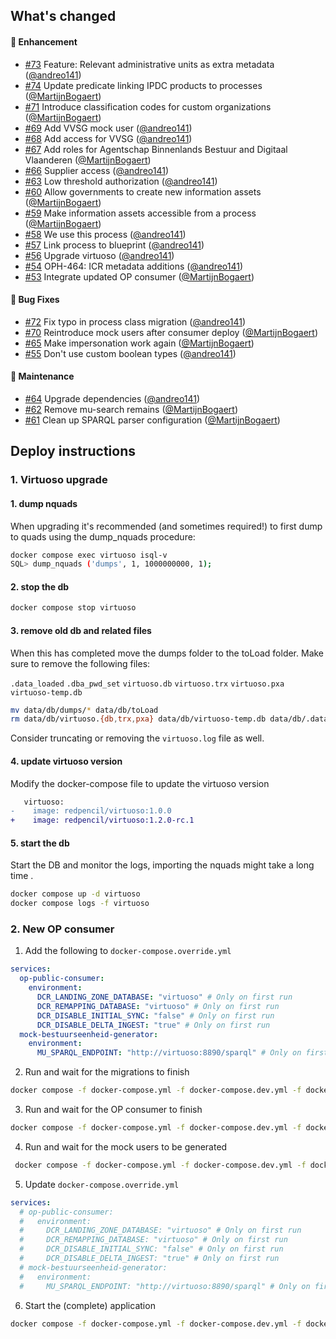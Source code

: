 ## What's changed

#### :rocket: Enhancement

- [#73](https://github.com/lblod/app-openproceshuis/pull/73) Feature: Relevant administrative units as extra metadata ([@andreo141](https://github.com/andreo141))
- [#74](https://github.com/lblod/app-openproceshuis/pull/74) Update predicate linking IPDC products to processes ([@MartijnBogaert](https://github.com/MartijnBogaert))
- [#71](https://github.com/lblod/app-openproceshuis/pull/71) Introduce classification codes for custom organizations ([@MartijnBogaert](https://github.com/MartijnBogaert))
- [#69](https://github.com/lblod/app-openproceshuis/pull/69) Add VVSG mock user ([@andreo141](https://github.com/andreo141))
- [#68](https://github.com/lblod/app-openproceshuis/pull/68) Add access for VVSG ([@andreo141](https://github.com/andreo141))
- [#67](https://github.com/lblod/app-openproceshuis/pull/67) Add roles for Agentschap Binnenlands Bestuur and Digitaal Vlaanderen ([@MartijnBogaert](https://github.com/MartijnBogaert))
- [#66](https://github.com/lblod/app-openproceshuis/pull/66) Supplier access ([@andreo141](https://github.com/andreo141))
- [#63](https://github.com/lblod/app-openproceshuis/pull/63) Low threshold authorization ([@andreo141](https://github.com/andreo141))
- [#60](https://github.com/lblod/app-openproceshuis/pull/60) Allow governments to create new information assets ([@MartijnBogaert](https://github.com/MartijnBogaert))
- [#59](https://github.com/lblod/app-openproceshuis/pull/59) Make information assets accessible from a process ([@MartijnBogaert](https://github.com/MartijnBogaert))
- [#58](https://github.com/lblod/app-openproceshuis/pull/58) We use this process ([@andreo141](https://github.com/andreo141))
- [#57](https://github.com/lblod/app-openproceshuis/pull/57) Link process to blueprint ([@andreo141](https://github.com/andreo141))
- [#56](https://github.com/lblod/app-openproceshuis/pull/56) Upgrade virtuoso ([@andreo141](https://github.com/andreo141))
- [#54](https://github.com/lblod/app-openproceshuis/pull/54) OPH-464: ICR metadata additions ([@andreo141](https://github.com/andreo141))
- [#53](https://github.com/lblod/app-openproceshuis/pull/53) Integrate updated OP consumer ([@MartijnBogaert](https://github.com/MartijnBogaert))

#### :bug: Bug Fixes

- [#72](https://github.com/lblod/app-openproceshuis/pull/72) Fix typo in process class migration ([@andreo141](https://github.com/andreo141))
- [#70](https://github.com/lblod/app-openproceshuis/pull/70) Reintroduce mock users after consumer deploy ([@MartijnBogaert](https://github.com/MartijnBogaert))
- [#65](https://github.com/lblod/app-openproceshuis/pull/65) Make impersonation work again ([@MartijnBogaert](https://github.com/MartijnBogaert))
- [#55](https://github.com/lblod/app-openproceshuis/pull/55) Don't use custom boolean types ([@andreo141](https://github.com/andreo141))

#### :wrench: Maintenance

- [#64](https://github.com/lblod/app-openproceshuis/pull/64) Upgrade dependencies ([@andreo141](https://github.com/andreo141))
- [#62](https://github.com/lblod/app-openproceshuis/pull/62) Remove mu-search remains ([@MartijnBogaert](https://github.com/MartijnBogaert))
- [#61](https://github.com/lblod/app-openproceshuis/pull/61) Clean up SPARQL parser configuration ([@MartijnBogaert](https://github.com/MartijnBogaert))

## Deploy instructions

### 1. Virtuoso upgrade

#### 1. dump nquads
When upgrading it's recommended (and sometimes required!) to first dump to quads using the dump_nquads procedure:

```sh
docker compose exec virtuoso isql-v
SQL> dump_nquads ('dumps', 1, 1000000000, 1);
```
#### 2. stop the db
```sh
docker compose stop virtuoso
```
#### 3. remove old db and related files
When this has completed move the dumps folder to the toLoad folder. Make sure to remove the following files:

`.data_loaded`
`.dba_pwd_set`
`virtuoso.db`
`virtuoso.trx`
`virtuoso.pxa`
`virtuoso-temp.db`
```sh
mv data/db/dumps/* data/db/toLoad
rm data/db/virtuoso.{db,trx,pxa} data/db/virtuoso-temp.db data/db/.data_loaded data/db/.dba_pwd_set
```
Consider truncating or removing the `virtuoso.log` file as well.

#### 4. update virtuoso version
Modify the docker-compose file to update the virtuoso version
```diff
   virtuoso:
-    image: redpencil/virtuoso:1.0.0
+    image: redpencil/virtuoso:1.2.0-rc.1
```
#### 5. start the db
Start the DB and monitor the logs, importing the nquads might take a long time .
```sh
docker compose up -d virtuoso
docker compose logs -f virtuoso
```

### 2. New OP consumer
1. Add the following to `docker-compose.override.yml`

```yml
services:
  op-public-consumer:
    environment:
      DCR_LANDING_ZONE_DATABASE: "virtuoso" # Only on first run
      DCR_REMAPPING_DATABASE: "virtuoso" # Only on first run
      DCR_DISABLE_INITIAL_SYNC: "false" # Only on first run
      DCR_DISABLE_DELTA_INGEST: "true" # Only on first run
  mock-bestuurseenheid-generator:
    environment:
      MU_SPARQL_ENDPOINT: "http://virtuoso:8890/sparql" # Only on first run
```

2. Run and wait for the migrations to finish

```bash
docker compose -f docker-compose.yml -f docker-compose.dev.yml -f docker-compose.override.yml up -d migrations
```

3. Run and wait for the OP consumer to finish

```bash
docker compose -f docker-compose.yml -f docker-compose.dev.yml -f docker-compose.override.yml up -d database op-public-consumer
```

4. Run and wait for the mock users to be generated

```bash
 docker compose -f docker-compose.yml -f docker-compose.dev.yml -f docker-compose.override.yml up -d mock-bestuurseenheid-generator
```

5. Update `docker-compose.override.yml`

```yml
services:
  # op-public-consumer:
  #   environment:
  #     DCR_LANDING_ZONE_DATABASE: "virtuoso" # Only on first run
  #     DCR_REMAPPING_DATABASE: "virtuoso" # Only on first run
  #     DCR_DISABLE_INITIAL_SYNC: "false" # Only on first run
  #     DCR_DISABLE_DELTA_INGEST: "true" # Only on first run
  # mock-bestuurseenheid-generator:
  #   environment:
  #     MU_SPARQL_ENDPOINT: "http://virtuoso:8890/sparql" # Only on first run
```

6. Start the (complete) application

```bash
docker compose -f docker-compose.yml -f docker-compose.dev.yml -f docker-compose.override.yml up -d
```
